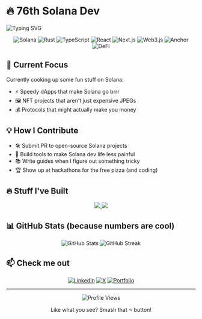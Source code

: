 # 🔥 76th Solana Dev

<div align="left">
  <img src="https://readme-typing-svg.herokuapp.com?font=Fira+Code&pause=1000&width=435&lines=Web3+Tinkerer;DeFi+Geek;Building+Cool+Stuff;Rust+Enthusiast;Smart+Contract+Engineer;Performance+Optimizer;Blockchain+Architect" alt="Typing SVG" />
</div>

<div align="center">

![Solana](https://img.shields.io/badge/-Solana-14F195?style=flat-square&logo=solana&logoColor=black)
![Rust](https://img.shields.io/badge/-Rust-000000?style=flat-square&logo=rust&logoColor=white)
![TypeScript](https://img.shields.io/badge/-TypeScript-3178C6?style=flat-square&logo=typescript&logoColor=white)
![React](https://img.shields.io/badge/-React-61DAFB?style=flat-square&logo=react&logoColor=black)
![Next.js](https://img.shields.io/badge/-Next.js-000000?style=flat-square&logo=next.js&logoColor=white)
![Web3.js](https://img.shields.io/badge/-Web3.js-F16822?style=flat-square&logo=web3.js&logoColor=white)
![Anchor](https://img.shields.io/badge/-Anchor-67B7D1?style=flat-square&logo=anchor&logoColor=white)
![DeFi](https://img.shields.io/badge/-DeFi-9B4EE7?style=flat-square&logo=ethereum&logoColor=white)

</div>

## 🚀 Current Focus

Currently cooking up some fun stuff on Solana:

- ⚡ Speedy dApps that make Solana go brrr
- 🖼️ NFT projects that aren't just expensive JPEGs
- 💰 Protocols that might actually make you money

## 💡 How I Contribute

- 🛠️ Submit PR to open-source Solana projects
- 🔧 Build tools to make Solana dev life less painful
- 📚 Write guides when I figure out something tricky
- 🏆 Show up at hackathons for the free pizza (and coding)

## 🔥 Stuff I've Built

<div align="center">
  <a href="https://github.com/chainsona/cpop">
    <img src="https://github-readme-stats.vercel.app/api/pin/?username=chainsona&repo=cpop&theme=radical" />
  </a>
  <a href="https://github.com/chainsona/baxus-ai-agent-bob-ui">
    <img src="https://github-readme-stats.vercel.app/api/pin/?username=chainsona&repo=baxus-ai-agent-bob-ui&theme=radical" />
  </a>
</div>

## 📊 GitHub Stats (because numbers are cool)

<div align="center">
  <img src="https://github-readme-stats.vercel.app/api?username=chainsona&show_icons=true&theme=radical" alt="GitHub Stats" />
  <img src="https://github-readme-streak-stats.herokuapp.com/?user=chainsona&theme=radical" alt="GitHub Streak" />
</div>

## 📫 Check me out

<div align="center">
  
  [![LinkedIn](https://img.shields.io/badge/-LinkedIn-0A66C2?style=for-the-badge&logo=linkedin&logoColor=white)](https://linkedin.com/in/chainsona)
  [![X](https://img.shields.io/badge/-Social-1DA1F2?style=for-the-badge&logo=X&logoColor=white)](https://x.com/chainsona)
  [![Portfolio](https://img.shields.io/badge/-Portfolio-000000?style=for-the-badge&logo=About.me&logoColor=white)](https://chainsona.dev)

</div>

---

<div align="center">
  <img src="https://komarev.com/ghpvc/?username=chainsona&color=blueviolet" alt="Profile Views" />
  <p>Like what you see? Smash that ⭐ button!</p>
</div>

<!-- Special characters properly escaped in markdown: \` \* \_ \{ \} \[ \] \( \) \# \+ \- \. \! \\ -->
